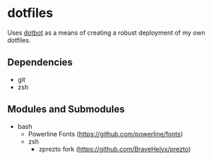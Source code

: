# dotfiles
Uses [dotbot](https://github.com/anishathalye/dotbot) as a means of creating a robust deployment of my own dotfiles.

## Dependencies
* git
* zsh

## Modules and Submodules
* bash
    - Powerline Fonts (https://github.com/powerline/fonts)
    - zsh
        - zprezto fork (https://github.com/BraveHelyx/prezto)
